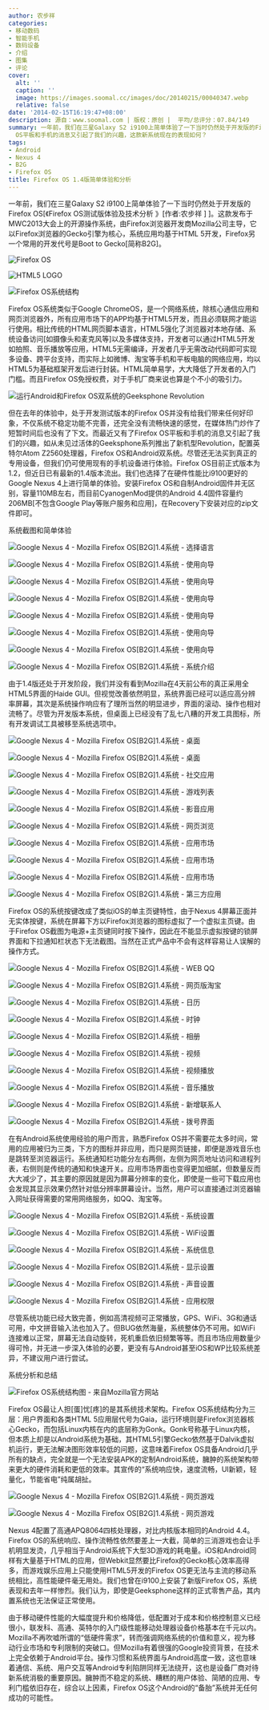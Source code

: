 ```yaml
---
author: 农步祥
categories:
- 移动数码
- 智能手机
- 数码设备
- 介绍
- 图集
- 评论
cover:
  alt: ''
  caption: ''
  image: https://images.soomal.cc/images/doc/20140215/00040347.webp
  relative: false
date: '2014-02-15T16:19:47+08:00'
description: 源自：www.soomal.com | 版权：原创 |  平均/总评分：07.84/149
summary: 一年前，我们在三星Galaxy S2 i9100上简单体验了一下当时仍然处于开发版的Firefox OS，处于开发测试版本的Firefox OS并没有给我们带来任何好印象，系统不稳定功能不完善，而最近而最近又有了Firefox
  OS平板和手机的消息又引起了我们的兴趣，这款新系统现在的表现如何？
tags:
- Android
- Nexus 4
- B2G
- Firefox OS
title: Firefox OS 1.4版简单体验和分析
---
```


一年前，我们在三星Galaxy S2 i9100上简单体验了一下当时仍然处于开发版的Firefox OS[《Firefox OS测试版体验及技术分析 》[作者:农步祥 ]
]。这款发布于MWC2013大会上的开源操作系统，由Firefox浏览器开发商Mozilla公司主导，它以Firefox浏览器的Gecko引擎为核心，系统应用均基于HTML 5开发，Firefox另一个常用的开发代号是Boot to Gecko[简称B2G]。



![Firefox OS](https://images.soomal.cc/images/doc/20130305/00028179_01.webp)



![HTML5 LOGO](https://images.soomal.cc/images/doc/20130306/00028180_01.webp)



![Firefox OS系统结构](https://images.soomal.cc/images/doc/20130306/00028181.webp)



Firefox OS系统类似于Google ChromeOS，是一个网络系统，除核心通信应用和网页浏览器外，所有应用市场下的APP均基于HTML5开发，而且必须联网才能运行使用。相比传统的HTML网页脚本语言，HTML5强化了浏览器对本地存储、系统设备访问[如摄像头和麦克风等]以及多媒体支持，开发者可以通过HTML5开发如拍照、音乐播放等应用，HTML5无需编译，开发者几乎无需改动代码即可实现多设备、跨平台支持，而实际上如微博、淘宝等手机和平板电脑的网络应用，均以HTML5为基础框架开发后进行封装。HTML简单易学，大大降低了开发者的入门门槛。而且Firefox OS免授权费，对于手机厂商来说也算是个不小的吸引力。



![运行Android和Firefox OS双系统的Geeksphone Revolution](https://images.soomal.cc/images/doc/20140215/00040349.webp)



但在去年的体验中，处于开发测试版本的Firefox OS并没有给我们带来任何好印象，不仅系统不稳定功能不完善，还完全没有流畅快速的感觉，在媒体热门炒作了短暂时间后也没有了下文。而最近又有了Firefox OS平板和手机的消息又引起了我们的兴趣，如从未见过活体的Geeksphone系列推出了新机型Revolution，配置英特尔Atom Z2560处理器，Firefox OS和Android双系统。尽管还无法买到真正的专用设备，但我们仍可使用现有的手机设备进行体验。Firefox OS目前正式版本为1.2，但近日已有最新的1.4版本流出。我们也选择了在硬件性能比i9100更好的Google Nexus 4上进行简单的体验。安装Firefox OS和自制Android固件并无区别，容量110MB左右，而目前CyanogenMod提供的Android 4.4固件容量约206MB[不包含Google Play等账户服务和应用]，在Recovery下安装对应的zip文件即可。



系统截图和简单体验



![Google Nexus 4 - Mozilla Firefox OS[B2G]1.4系统 - 选择语言](https://images.soomal.cc/images/doc/20140215/00040311_01.webp)



![Google Nexus 4 - Mozilla Firefox OS[B2G]1.4系统 - 使用向导](https://images.soomal.cc/images/doc/20140215/00040312_01.webp)



![Google Nexus 4 - Mozilla Firefox OS[B2G]1.4系统 - 使用向导](https://images.soomal.cc/images/doc/20140215/00040313_01.webp)



![Google Nexus 4 - Mozilla Firefox OS[B2G]1.4系统 - 使用向导](https://images.soomal.cc/images/doc/20140215/00040314_01.webp)



![Google Nexus 4 - Mozilla Firefox OS[B2G]1.4系统 - 使用向导](https://images.soomal.cc/images/doc/20140215/00040315_01.webp)



![Google Nexus 4 - Mozilla Firefox OS[B2G]1.4系统 - 使用向导](https://images.soomal.cc/images/doc/20140215/00040316_01.webp)



![Google Nexus 4 - Mozilla Firefox OS[B2G]1.4系统 - 使用向导](https://images.soomal.cc/images/doc/20140215/00040317_01.webp)



![Google Nexus 4 - Mozilla Firefox OS[B2G]1.4系统 - 系统介绍](https://images.soomal.cc/images/doc/20140215/00040318_01.webp)



由于1.4版还处于开发阶段，我们并没有看到Mozilla在4天前公布的真正采用全HTML5界面的Haide GUI。但视觉改善依然明显，系统界面已经可以适应高分辨率屏幕，其次是系统操作响应有了理所当然的明显进步，界面的滚动、操作也相对流畅了。尽管为开发版本系统，但桌面上已经没有了乱七八糟的开发工具图标，所有开发调试工具被移至系统选项中。



![Google Nexus 4 - Mozilla Firefox OS[B2G]1.4系统 - 桌面](https://images.soomal.cc/images/doc/20140215/00040319_01.webp)



![Google Nexus 4 - Mozilla Firefox OS[B2G]1.4系统 - 桌面](https://images.soomal.cc/images/doc/20140215/00040320_01.webp)



![Google Nexus 4 - Mozilla Firefox OS[B2G]1.4系统 - 社交应用](https://images.soomal.cc/images/doc/20140215/00040321_01.webp)



![Google Nexus 4 - Mozilla Firefox OS[B2G]1.4系统 - 游戏列表](https://images.soomal.cc/images/doc/20140215/00040322_01.webp)



![Google Nexus 4 - Mozilla Firefox OS[B2G]1.4系统 - 影音应用](https://images.soomal.cc/images/doc/20140215/00040323_01.webp)



![Google Nexus 4 - Mozilla Firefox OS[B2G]1.4系统 - 网页浏览](https://images.soomal.cc/images/doc/20140215/00040324_01.webp)



![Google Nexus 4 - Mozilla Firefox OS[B2G]1.4系统 - 应用市场](https://images.soomal.cc/images/doc/20140215/00040325_01.webp)



![Google Nexus 4 - Mozilla Firefox OS[B2G]1.4系统 - 应用市场](https://images.soomal.cc/images/doc/20140215/00040326_01.webp)



![Google Nexus 4 - Mozilla Firefox OS[B2G]1.4系统 - 应用市场](https://images.soomal.cc/images/doc/20140215/00040327_01.webp)



![Google Nexus 4 - Mozilla Firefox OS[B2G]1.4系统 - 第三方应用](https://images.soomal.cc/images/doc/20140215/00040328_01.webp)



Firefox OS的系统按键改成了类似iOS的单主页键特性，由于Nexus 4屏幕正面并无实体按键，系统在屏幕下方以Firefox浏览器的图标虚拟了一个虚拟主页键。由于Firefox OS截图为电源+主页键同时按下操作，因此在不能显示虚拟按键的锁屏界面和下拉通知栏状态下无法截图。当然在正式产品中不会有这样容易让人误解的操作方式。



![Google Nexus 4 - Mozilla Firefox OS[B2G]1.4系统 - WEB QQ](https://images.soomal.cc/images/doc/20140215/00040329_01.webp)



![Google Nexus 4 - Mozilla Firefox OS[B2G]1.4系统 - 网页版淘宝](https://images.soomal.cc/images/doc/20140215/00040330_01.webp)



![Google Nexus 4 - Mozilla Firefox OS[B2G]1.4系统 - 日历](https://images.soomal.cc/images/doc/20140215/00040331_01.webp)



![Google Nexus 4 - Mozilla Firefox OS[B2G]1.4系统 - 时钟](https://images.soomal.cc/images/doc/20140215/00040332_01.webp)



![Google Nexus 4 - Mozilla Firefox OS[B2G]1.4系统 - 相册](https://images.soomal.cc/images/doc/20140215/00040333_01.webp)



![Google Nexus 4 - Mozilla Firefox OS[B2G]1.4系统 - 视频](https://images.soomal.cc/images/doc/20140215/00040334_01.webp)



![Google Nexus 4 - Mozilla Firefox OS[B2G]1.4系统 - 视频播放](https://images.soomal.cc/images/doc/20140215/00040335_01.webp)



![Google Nexus 4 - Mozilla Firefox OS[B2G]1.4系统 - 音乐播放](https://images.soomal.cc/images/doc/20140215/00040336_01.webp)



![Google Nexus 4 - Mozilla Firefox OS[B2G]1.4系统 - 新增联系人](https://images.soomal.cc/images/doc/20140215/00040337_01.webp)



![Google Nexus 4 - Mozilla Firefox OS[B2G]1.4系统 - 拨号界面](https://images.soomal.cc/images/doc/20140215/00040338_01.webp)



在有Android系统使用经验的用户而言，熟悉Firefox OS并不需要花太多时间，常用的应用被归为三类，下方的图标并非应用，而只是网页链接，即便是游戏音乐也是跳转至浏览器运行。系统通知栏功能分左右两侧，左侧为网页地址访问和进程列表，右侧则是传统的通知和快速开关。应用市场界面也变得更加细腻，但数量反而大大减少了，其主要的原因就是因为屏幕分辨率的变化，即使是一些可下载应用也会发现其显示效果仍然针对低分辨率屏幕设计。当然，用户可以直接通过浏览器输入网址获得需要的常用网络服务，如QQ、淘宝等。



![Google Nexus 4 - Mozilla Firefox OS[B2G]1.4系统 - 系统设置](https://images.soomal.cc/images/doc/20140215/00040341_01.webp)



![Google Nexus 4 - Mozilla Firefox OS[B2G]1.4系统 - WiFi设置](https://images.soomal.cc/images/doc/20140215/00040342_01.webp)



![Google Nexus 4 - Mozilla Firefox OS[B2G]1.4系统 - 系统信息](https://images.soomal.cc/images/doc/20140215/00040343_01.webp)



![Google Nexus 4 - Mozilla Firefox OS[B2G]1.4系统 - 显示设置](https://images.soomal.cc/images/doc/20140215/00040344_01.webp)



![Google Nexus 4 - Mozilla Firefox OS[B2G]1.4系统 - 声音设置](https://images.soomal.cc/images/doc/20140215/00040345_01.webp)



![Google Nexus 4 - Mozilla Firefox OS[B2G]1.4系统 - 应用权限](https://images.soomal.cc/images/doc/20140215/00040346_01.webp)



尽管系统功能已经大致完善，例如高清视频可正常播放，GPS、WiFi、3G和通话可用，中文拼音输入法也加入了。但BUG依然海量，系统整体仍不可用。如WiFi连接难以正常，屏幕无法自动旋转，死机重启依旧频繁等等。而且市场应用数量少得可怜，并无进一步深入体验的必要，更没有与Android甚至iOS和WP比较系统差异，不建议用户进行尝试。



系统分析和总结



![Firefox OS系统结构图 - 来自Mozilla官方网站](https://images.soomal.cc/images/doc/20130306/00028182.webp)



Firefox OS最让人担[蛋]忧[疼]的是其系统技术架构。Firefox OS系统结构分为三层：用户界面和各类HTML 5应用层代号为Gaia，运行环境则是Firefox浏览器核心Gecko，而包括Linux内核在内的底层称为Gonk。Gonk号称基于Linux内核，但本质上却是以Android系统为基础，其HTML5引擎Gecko依然基于Dalvik虚拟机运行，更无法解决图形效率较低的问题，这意味着Firefox OS具备Android几乎所有的缺点，完全就是一个无法安装APK的定制Android系统，臃肿的系统架构带来更大的硬件消耗和更低的效率。其宣传的“系统响应快，速度流畅，UI新颖，轻量化，节能省电”纯属胡扯。



![Google Nexus 4 - Mozilla Firefox OS[B2G]1.4系统 - 网页游戏](https://images.soomal.cc/images/doc/20140215/00040339_01.webp)



![Google Nexus 4 - Mozilla Firefox OS[B2G]1.4系统 - 网页游戏](https://images.soomal.cc/images/doc/20140215/00040340_01.webp)



Nexus 4配置了高通APQ8064四核处理器，对比内核版本相同的Android 4.4。Firefox OS的系统响应、操作流畅性依然要差上一大截，简单的三消游戏也会让手机明显发烫，几乎相当于Android系统下大型3D游戏的耗电量。iOS和Android同样有大量基于HTML的应用，但Webkit显然要比Firefox的Gecko核心效率高得多，而游戏娱乐应用上只能使用HTML5开发的Firefox OS更无法与主流的移动系统相比，高性能硬件毫无用处。我们也曾在i9100上安装了新版Firefox OS，系统表现和去年一样惨烈。我们认为，即使是Geeksphone这样的正式零售产品，其内置系统也无法保证正常使用。



由于移动硬件性能的大幅度提升和价格降低，低配置对于成本和价格控制意义已经很小，联发科、高通、英特尔的入门级性能移动处理器设备价格基本在千元以内。Mozilla不再吹嘘所谓的“低硬件需求”，转而强调网络系统的价值和意义，视为移动行业市场和专利限制的突破口。但Mozilla有着很强的Google投资背景，在技术上完全依赖于Android平台。操作习惯和系统界面与Android高度一致，这也意味着通信、系统、用户交互等Android专利陷阱同样无法绕开，这也是设备厂商对待新系统消极的重要原因。臃肿而不稳定的系统、糟糕的用户体验、简陋的应用、专利门槛依旧存在，综合以上因素，Firefox OS这个Android的“备胎”系统并无任何成功的可能性。
